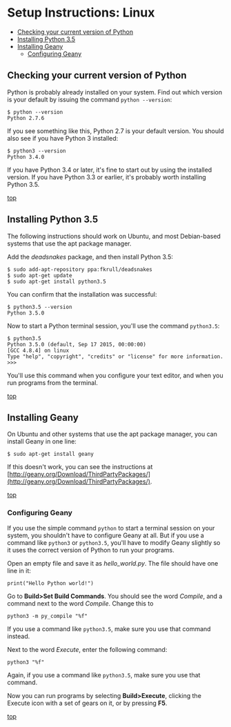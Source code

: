 Setup Instructions: Linux
===

- [Checking your current version of Python](#current_version)
- [Installing Python 3.5](#python3.5)
- [Installing Geany](#installing_geany)
    - [Configuring Geany](#configuring_geany)

<a name='current_version'></a>Checking your current version of Python
---

Python is probably already installed on your system. Find out which version is your default by issuing the command `python --version`:

    $ python --version
    Python 2.7.6

If you see something like this, Python 2.7 is your default version. You should also see if you have Python 3 installed:

    $ python3 --version
    Python 3.4.0

If you have Python 3.4 or later, it's fine to start out by using the installed version. If you have Python 3.3 or earlier, it's probably worth installing Python 3.5.

[top](#)

<a name='python3.5'></a>Installing Python 3.5
---

The following instructions should work on Ubuntu, and most Debian-based systems that use the apt package manager.

Add the *deadsnakes* package, and then install Python 3.5:

    $ sudo add-apt-repository ppa:fkrull/deadsnakes
    $ sudo apt-get update
    $ sudo apt-get install python3.5

You can confirm that the installation was successful:

    $ python3.5 --version
    Python 3.5.0

Now to start a Python terminal session, you'll use the command `python3.5`:

    $ python3.5
    Python 3.5.0 (default, Sep 17 2015, 00:00:00) 
    [GCC 4.8.4] on linux
    Type "help", "copyright", "credits" or "license" for more information.
    >>>

You'll use this command when you configure your text editor, and when you run programs from the terminal.

[top](#)

<a name='installing_geany'></a>Installing Geany
---

On Ubuntu and other systems that use the apt package manager, you can install Geany in one line:

    $ sudo apt-get install geany

If this doesn't work, you can see the instructions at [http://geany.org/Download/ThirdPartyPackages/](http://geany.org/Download/ThirdPartyPackages/).

[top](#)

<a name='configuring_geany'></a>
### Configuring Geany

If you use the simple command `python` to start a terminal session on your system, you shouldn't have to configure Geany at all. But if you use a command like `python3` or `python3.5`, you'll have to modify Geany slightly so it uses the correct version of Python to run your programs.

Open an empty file and save it as *hello_world.py*. The file should have one line in it:

    print("Hello Python world!")

Go to **Build>Set Build Commands**. You should see the word *Compile*, and a command next to the word *Compile*. Change this to

    python3 -m py_compile "%f"

If you use a command like `python3.5`, make sure you use that command instead.

Next to the word *Execute*, enter the following command:

    python3 "%f"

Again, if you use a command like `python3.5`, make sure you use that command.

Now you can run programs by selecting **Build>Execute**, clicking the Execute icon with a set of gears on it, or by pressing **F5**.

[top](#)



